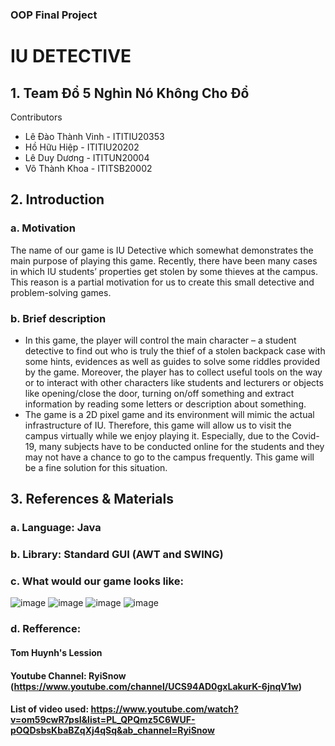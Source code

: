 ### OOP Final Project
# IU DETECTIVE
## 1. Team Đổ 5 Nghìn Nó Không Cho Đổ
Contributors
- Lê Đào Thành Vinh - ITITIU20353
- Hồ Hữu Hiệp - ITITIU20202
- Lê Duy Dương - ITITUN20004
- Võ Thành Khoa - ITITSB20002
## 2. Introduction
### a. Motivation
The name of our game is IU Detective which somewhat demonstrates the main purpose of playing this game. Recently, there have been many cases in which IU students’ properties get stolen by some thieves at the campus.  This reason is a partial motivation for us to create this small detective and problem-solving games.
### b. Brief description
- In this game, the player will control the main character – a student detective to find out who is truly the thief of a stolen backpack case with some hints, evidences as well as guides to solve some riddles provided by the game. Moreover, the player has to collect useful tools on the way or to interact with other characters like students and lecturers or objects like opening/close the door, turning on/off something and extract information by reading some letters or description about something.
- The game is a 2D pixel game and its environment will mimic the actual infrastructure of IU. Therefore, this game will allow us to visit the campus virtually while we enjoy playing it. Especially, due to the Covid-19, many subjects have to be conducted online for the students and they may not have a chance to go to the campus frequently. This game will be a fine solution for this situation.

## 3. References & Materials
### a. Language: Java
### b. Library: Standard GUI (AWT and SWING)
### c. What would our game looks like:
![image](https://user-images.githubusercontent.com/86940283/163815875-0b90166e-bbaa-4da0-a36d-0cf9a77a5695.png)
![image](https://user-images.githubusercontent.com/86940283/163815891-e7502b6a-3810-4c30-8bb4-f63012bccd7c.png)
![image](https://user-images.githubusercontent.com/86940283/163815904-4e08bdb9-9ba0-4ce2-a523-a3167663424c.png)
![image](https://user-images.githubusercontent.com/86940283/163815914-d19d14d7-1bca-4d04-8e10-d3e7e2e7edb6.png)
### d. Refference: 
#### Tom Huynh's Lession
#### Youtube Channel: RyiSnow (https://www.youtube.com/channel/UCS94AD0gxLakurK-6jnqV1w)
#### List of video used: https://www.youtube.com/watch?v=om59cwR7psI&list=PL_QPQmz5C6WUF-pOQDsbsKbaBZqXj4qSq&ab_channel=RyiSnow

